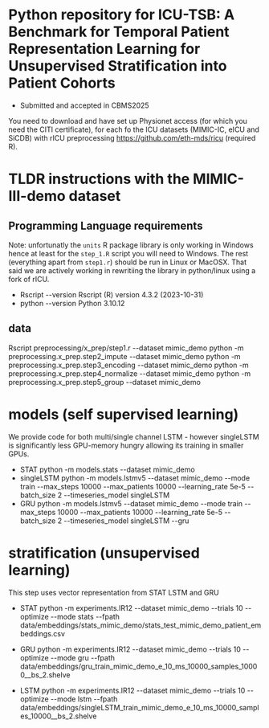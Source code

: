 # Python  repository for ICU-TSB: A Benchmark for Temporal Patient Representation Learning for Unsupervised Stratification into Patient Cohorts 
-  Submitted and accepted in CBMS2025

You need to download and have set up Physionet access (for which you need the CITI certificate), for each fo the ICU datasets (MIMIC-IC, eICU and SiCDB) with rICU preprocessing https://github.com/eth-mds/ricu (required R). 


# TLDR instructions with the MIMIC-III-demo dataset
## Programming Language  requirements 
Note:  unfortunatly the `units` R package library is only working in Windows hence at least for the `step_1.R` script you will need to Windows.
The rest (everything apart from `step1.r`) should be run in Linux or MacOSX.
That said we are actively  working in rewritiing the library in python/linux using a fork of rICU.

-  Rscript --version 
Rscript  (R) version 4.3.2 (2023-10-31)
-  python --version
Python 3.10.12

## data
Rscript preprocessing/x_prep/step1.r --dataset mimic_demo
python -m preprocessing.x_prep.step2_impute --dataset mimic_demo 
python -m preprocessing.x_prep.step3_encoding --dataset mimic_demo
python -m preprocessing.x_prep.step4_normalize --dataset mimic_demo
python -m preprocessing.x_prep.step5_group --dataset mimic_demo

# models (self supervised learning) 
We provide code for both multi/single channel LSTM - however singleLSTM is significantly less GPU-memory hungry allowing its training in smaller GPUs.


- STAT
python -m models.stats --dataset mimic_demo
- singleLSTM 
python -m models.lstmv5 --dataset mimic_demo --mode train --max_steps 10000 --max_patients 10000 --learning_rate 5e-5 --batch_size 2 --timeseries_model singleLSTM
- GRU
python -m models.lstmv5 --dataset mimic_demo --mode train --max_steps 10000 --max_patients 10000 --learning_rate 5e-5 --batch_size 2 --timeseries_model singleLSTM --gru

# stratification (unsupervised learning) 

This step uses vector representation from STAT LSTM and GRU
- STAT
python -m experiments.IR12 --dataset mimic_demo --trials 10 --optimize --mode stats --fpath
data/embeddings/stats_mimic_demo/stats_test_mimic_demo_patient_embeddings.csv
-  GRU
python -m experiments.IR12 --dataset mimic_demo --trials 10 --optimize --mode gru --fpath data/embeddings/gru_train_mimic_demo_e_10_ms_10000_samples_10000__bs_2.shelve

- LSTM
python -m experiments.IR12 --dataset mimic_demo --trials 10 --optimize --mode lstm --fpath data/embeddings/singleLSTM_train_mimic_demo_e_10_ms_10000_samples_10000__bs_2.shelve       



